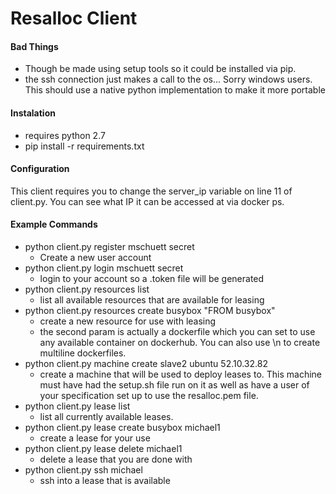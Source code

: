 # Resalloc Client

#### Bad Things
- Though be made using setup tools so it could be installed via pip.
- the ssh connection just makes a call to the os... Sorry windows users. This should use a native python implementation to make it more portable

#### Instalation
- requires python 2.7
- pip install -r requirements.txt

#### Configuration
This client requires you to change the server_ip variable on line 11 of client.py. You can see what IP it can be accessed at via docker ps.

#### Example Commands

- python client.py register mschuett secret
  - Create a new user account
- python client.py login mschuett secret
  - login to your account so a .token file will be generated
- python client.py resources list
  - list all available resources that are available for leasing
- python client.py resources create busybox "FROM busybox"
  - create a new resource for use with leasing
  - the second param is actually a dockerfile which you can set to use any available container on dockerhub. You can also use \n to create multiline dockerfiles.
- python client.py machine create slave2 ubuntu 52.10.32.82
  - create a machine that will be used to deploy leases to. This machine must have had the setup.sh file run on it as well as have a user of your specification set up to use the resalloc.pem file.
- python client.py lease list
  - list all currently available leases.
- python client.py lease create busybox michael1
  - create a lease for your use
- python client.py lease delete michael1
  - delete a lease that you are done with
- python client.py ssh michael
  - ssh into a lease that is available
